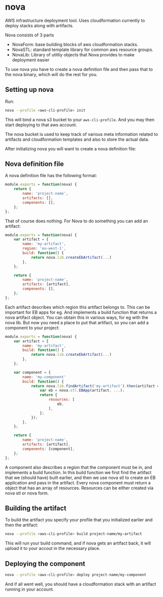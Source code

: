nova
====

AWS infrastructure deployment tool. Uses cloudformation currently to deploy stacks along with artifacts.

Nova consists of 3 parts

- NovaForm: base building blocks of aws cloudformation stacks.
- NovaSTL: standard template library for common aws resource groups.
- NovaLib: Library of utitliy objects that Nova provides to make deployment easier

To use nova you have to create a nova definition file and then pass that to the nova binary, which will do the rest for you.

## Setting up nova

Run:
```bash
nova --profile <aws-cli-profile> init
```

This will bind a nova s3 bucket to your `aws-cli-profile`. And you may then start deploying to that aws account.

The nova bucket is used to keep track of various meta information related to artifacts and cloudformation templates
and also to store the actual data.

After initializing nova you will want to create a nova definition file:

## Nova definition file

A nova definition file has the following format:

```javascript
module.exports = function(nova) {
    return {
        name: 'project-name',
        artifacts: [],
        components: [],
    };
};
```

That of course does nothing. For Nova to do something you can add an artifact:

```javascript
module.exports = function(nova) {
    var artifact = {
        name: 'my-artifact',
        region: 'eu-west-1',
        build: function() {
            return nova.lib.createEbArtifact(...)
        },
    };

    return {
        name: 'project-name',
        artifacts: [artifact],
        components: [],
    };
};
```

Each artifact describes which region this artifact belongs to. This can be important for EB apps for eg. And implements a build function that returns a nova artifact object. You can obtain this in various ways, for eg with the nova lib. But now you need a place to put that artifact, so you can add a component to your project:

```javascript
module.exports = function(nova) {
    var artifact = {
        name: 'my-artifact',
        build: function() {
            return nova.lib.createEbArtifact(...)
        },
    };

    var component = {
        name: 'my-component'
        build: function() {
            return nova.lib.findArtifact('my-artifact').then(artifact => {
                var eb = nova.stl.EBApp(artifact, ...);
                return {
                    resources: [
                        eb,
                    ],
                };
            });
        },
    };

    return {
        name: 'project-name',
        artifacts: [artifact],
        components: [component],
    };
};
```
A component also describes a region that the component must be in, and implements a build function. In this build function we first find the artifact that we (should have) built earlier, and then we use nova stl to create an EB application and pass in the artifact. Every nova component must return a object that has an array of resources. Resources can be either created via nova stl or nova form.

## Building the artifact

To build the artifact you specify your profile that you initialized earlier and then the artifact:

```bash
nova --profile <aws-cli-profile> build project-name/my-artifact
```

This will run your build command, and if nova gets an artifact back, it will upload it to your accout in the necessary place.

## Deploying the component

```bash
nova --profile <aws-cli-profile> deploy project-name/my-component
```

And if all went well, you should have a cloudformation stack with an artifact running in your account.
